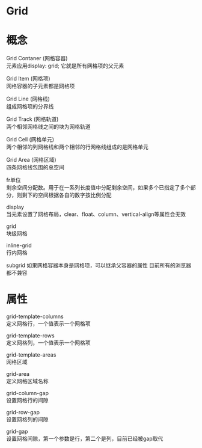# Grid #

# 概念
Grid Contaner (网格容器)  
    元素应用display: grid; 它就是所有网格项的父元素

Grid Item (网格项)  
    网格容器的子元素都是网格项

Grid Line (网格线)  
    组成网格项的分界线

Grid Track (网格轨道)  
    两个相邻网格线之间的块为网格轨道

Grid Cell (网格单元)  
    两个相邻的列网格线和两个相邻的行网格线组成的是网格单元

Grid Area (网格区域)  
    四条网格线包围的总空间

fr单位  
    剩余空间分配数。用于在一系列长度值中分配剩余空间，如果多个已指定了多个部分，则剩下的空间根据各自的数字按比例分配

display  
    当元素设置了网格布局，clear、float、column、vertical-align等属性会无效
    
grid  
    块级网格
    
inline-grid  
    行内网格
    
subgrid
    如果网格容器本身是网格项，可以继承父容器的属性
    目前所有的浏览器都不兼容

# 属性
grid-template-columns  
    定义网格行，一个值表示一个网格项
    
grid-template-rows  
    定义网格列，一个值表示一个网格项
    
grid-template-areas  
    网格区域
    
grid-area  
    定义网格区域名称
    
grid-column-gap  
    设置网格行的间隙
    
grid-row-gap  
    设置网格列的间隙
    
grid-gap  
    设置网格间隙，第一个参数是行，第二个是列，目前已经被gap取代